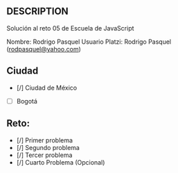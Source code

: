 ## DESCRIPTION

Solución al reto 05 de Escuela de JavaScript

Nombre: Rodrigo Pasquel
Usuario Platzi: Rodrigo Pasquel (rodpasquel@yahoo.com)

## Ciudad

- [/] Ciudad de México
- [ ] Bogotá

## Reto:

- [/] Primer problema
- [/] Segundo problema
- [/] Tercer problema
- [/] Cuarto Problema (Opcional)
